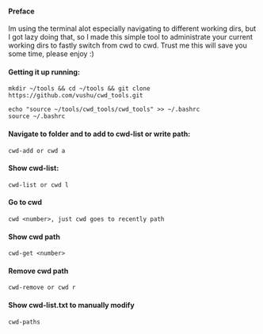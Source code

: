 #### Preface
Im using the terminal alot especially navigating to different working dirs, but I got lazy doing that,
   so I made this simple tool to administrate your current working dirs to fastly switch from cwd to cwd.
   Trust me this will save you some time, please enjoy :)

#### Getting it up running:
   ```
   mkdir ~/tools && cd ~/tools && git clone https://github.com/vushu/cwd_tools.git

   echo "source ~/tools/cwd_tools/cwd_tools" >> ~/.bashrc
   source ~/.bashrc
   ```

#### Navigate to folder and to add to cwd-list or write path:
   ```
   cwd-add or cwd a
   ```
#### Show cwd-list:
   ```
   cwd-list or cwd l
   ```
#### Go to cwd
   ```
   cwd <number>, just cwd goes to recently path
   ```
#### Show cwd path
   ```
   cwd-get <number>
   ```
#### Remove cwd path
   ```
   cwd-remove or cwd r
   ```
#### Show cwd-list.txt to manually modify
   ```
   cwd-paths
   ```



